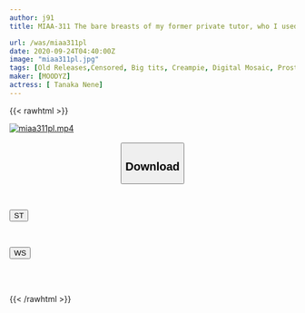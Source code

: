 ```yaml
---
author: j91
title: MIAA-311 The bare breasts of my former private tutor, who I used to peek into her cleavage every day, are suddenly right in front of me! She met me again at a high-class soap shop, so I ejaculated a lot with titty fuck and creampie. Nene Tanaka

url: /was/miaa311pl
date: 2020-09-24T04:40:00Z
image: "miaa311pl.jpg"
tags: [Old Releases,Censored, Big tits, Creampie, Digital Mosaic, Prostitutes, Soapland, Solowork, Titty fuck, Tutor]
maker: [MOODYZ]
actress: [ Tanaka Nene]
---
```



{{< rawhtml >}}

<div class="video" data-videoid="D4zDDdBwlGtBKO">
    <a href="javascript:;">
        <img src="/was/miaa311pl/miaa311pl.jpg" width="WIDTH" height="HEIGHT" alt="miaa311pl.mp4" loading="lazy">
    </a>
</div>

<script type="text/javascript" src="https://j91.asia/asset/on-demand-st.js"></script>

<br>
  <link rel="stylesheet" href="https://j91.asia/asset/bs5.css">
  
  <center>
  <button class="btn btn-primary" type="button" data-bs-toggle="collapse" data-bs-target=".multi-collapse" aria-expanded="false" aria-controls="multiCollapseExample1 multiCollapseExample2"><h2>Download</h2></button></center>
</p>
<div class="row">
  <div class="col">
    <div class="collapse multi-collapse" id="multiCollapseExample1">
      <div class="card card-body">
	      	      <br>
<div class="buttons">  
<p><a href="https://streamtape.to/v/D4zDDdBwlGtBKO" target="_blank"><button class="btn-hover color-3"><i class="fa fa-download"></i> ST</button></a></p></div>
    </div>
  </div>
</div>
  <div class="col">
    <div class="collapse multi-collapse" id="multiCollapseExample2">
      <div class="card card-body">
	      <br>
<div class="buttons">
<p><a href="https://wolfstream.tv/b9k6688l54hq" target="_blank"><button class="btn-hover color-8"><i class="fa fa-download"></i> WS</button></a></p></div>
<br><br>
      </div>
    </div>
  </div>
</div>

{{< /rawhtml >}}